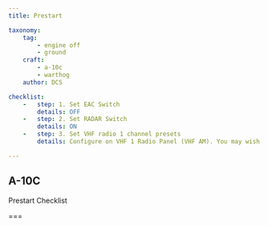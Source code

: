 ```yaml
---
title: Prestart

taxonomy:
    tag:
        - engine off
        - ground
    craft:
        - a-10c
        - warthog
    author: DCS

checklist:
    -   step: 1. Set EAC Switch
        details: OFF
    -   step: 2. Set RADAR Switch
        details: ON
    -   step: 3. Set VHF radio 1 channel presets 
        details: Configure on VHF 1 Radio Panel (VHF AM). You may wish to do so according to the frequency specified in the mission briefing.  

---
```


## A-10C 
Prestart Checklist

===
